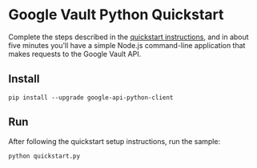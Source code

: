 # Google Vault Python Quickstart

Complete the steps described in the [quickstart instructions](
https://developers.google.com/vault/quickstart/python), and in about
five minutes you'll have a simple Node.js command-line application that makes
requests to the Google Vault API.

## Install

```
pip install --upgrade google-api-python-client
```

## Run

After following the quickstart setup instructions, run the sample:

```
python quickstart.py
```
